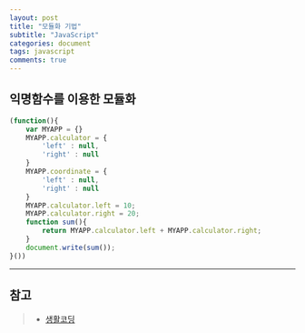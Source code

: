 ```yaml
---
layout: post
title: "모듈화 기법"
subtitle: "JavaScript"
categories: document
tags: javascript
comments: true
---
```


익명함수를 이용한 모듈화
----------------------
```javascript
(function(){
    var MYAPP = {}
    MYAPP.calculator = {
        'left' : null,
        'right' : null
    }
    MYAPP.coordinate = {
        'left' : null,
        'right' : null
    }
    MYAPP.calculator.left = 10;
    MYAPP.calculator.right = 20;
    function sum(){
        return MYAPP.calculator.left + MYAPP.calculator.right;
    }
    document.write(sum());
}())
```
---
참고
---
> - [생활코딩][1]

[1]: https://www.opentutorials.org/course/743/6495
